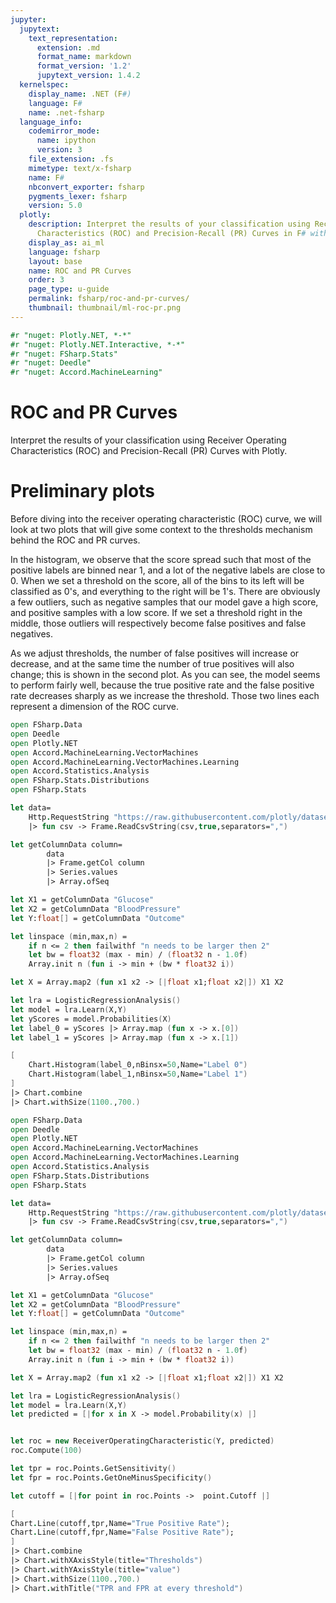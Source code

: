 ```yaml
---
jupyter:
  jupytext:
    text_representation:
      extension: .md
      format_name: markdown
      format_version: '1.2'
      jupytext_version: 1.4.2
  kernelspec:
    display_name: .NET (F#)
    language: F#
    name: .net-fsharp
  language_info:
    codemirror_mode:
      name: ipython
      version: 3
    file_extension: .fs
    mimetype: text/x-fsharp
    name: F#
    nbconvert_exporter: fsharp
    pygments_lexer: fsharp
    version: 5.0
  plotly:
    description: Interpret the results of your classification using Receiver Operating
      Characteristics (ROC) and Precision-Recall (PR) Curves in F# with Plotly.
    display_as: ai_ml
    language: fsharp
    layout: base
    name: ROC and PR Curves
    order: 3
    page_type: u-guide
    permalink: fsharp/roc-and-pr-curves/
    thumbnail: thumbnail/ml-roc-pr.png
---
```


```fsharp dotnet_interactive={"language": "fsharp"}
#r "nuget: Plotly.NET, *-*"
#r "nuget: Plotly.NET.Interactive, *-*"
#r "nuget: FSharp.Stats"
#r "nuget: Deedle"
#r "nuget: Accord.MachineLearning"
```

# ROC and PR Curves


Interpret the results of your classification using Receiver Operating Characteristics (ROC) and Precision-Recall (PR) Curves with Plotly.


# Preliminary plots


Before diving into the receiver operating characteristic (ROC) curve, we will look at two plots that will give some context to the thresholds mechanism behind the ROC and PR curves.

In the histogram, we observe that the score spread such that most of the positive labels are binned near 1, and a lot of the negative labels are close to 0. When we set a threshold on the score, all of the bins to its left will be classified as 0's, and everything to the right will be 1's. There are obviously a few outliers, such as negative samples that our model gave a high score, and positive samples with a low score. If we set a threshold right in the middle, those outliers will respectively become false positives and false negatives.

As we adjust thresholds, the number of false positives will increase or decrease, and at the same time the number of true positives will also change; this is shown in the second plot. As you can see, the model seems to perform fairly well, because the true positive rate and the false positive rate decreases sharply as we increase the threshold. Those two lines each represent a dimension of the ROC curve.

```fsharp dotnet_interactive={"language": "fsharp"}
open FSharp.Data
open Deedle
open Plotly.NET
open Accord.MachineLearning.VectorMachines
open Accord.MachineLearning.VectorMachines.Learning
open Accord.Statistics.Analysis
open FSharp.Stats.Distributions
open FSharp.Stats

let data=
    Http.RequestString "https://raw.githubusercontent.com/plotly/datasets/master/diabetes.csv"
    |> fun csv -> Frame.ReadCsvString(csv,true,separators=",")

let getColumnData column=
        data
        |> Frame.getCol column
        |> Series.values
        |> Array.ofSeq

let X1 = getColumnData "Glucose"
let X2 = getColumnData "BloodPressure"
let Y:float[] = getColumnData "Outcome"

let linspace (min,max,n) =
    if n <= 2 then failwithf "n needs to be larger then 2"
    let bw = float32 (max - min) / (float32 n - 1.0f)
    Array.init n (fun i -> min + (bw * float32 i))

let X = Array.map2 (fun x1 x2 -> [|float x1;float x2|]) X1 X2

let lra = LogisticRegressionAnalysis()
let model = lra.Learn(X,Y)
let yScores = model.Probabilities(X)
let label_0 = yScores |> Array.map (fun x -> x.[0])
let label_1 = yScores |> Array.map (fun x -> x.[1])

[
    Chart.Histogram(label_0,nBinsx=50,Name="Label 0")
    Chart.Histogram(label_1,nBinsx=50,Name="Label 1")
]
|> Chart.combine
|> Chart.withSize(1100.,700.)

```

```fsharp dotnet_interactive={"language": "fsharp"}
open FSharp.Data
open Deedle
open Plotly.NET
open Accord.MachineLearning.VectorMachines
open Accord.MachineLearning.VectorMachines.Learning
open Accord.Statistics.Analysis
open FSharp.Stats.Distributions
open FSharp.Stats

let data=
    Http.RequestString "https://raw.githubusercontent.com/plotly/datasets/master/diabetes.csv"
    |> fun csv -> Frame.ReadCsvString(csv,true,separators=",")

let getColumnData column=
        data
        |> Frame.getCol column
        |> Series.values
        |> Array.ofSeq

let X1 = getColumnData "Glucose"
let X2 = getColumnData "BloodPressure"
let Y:float[] = getColumnData "Outcome"

let linspace (min,max,n) =
    if n <= 2 then failwithf "n needs to be larger then 2"
    let bw = float32 (max - min) / (float32 n - 1.0f)
    Array.init n (fun i -> min + (bw * float32 i))

let X = Array.map2 (fun x1 x2 -> [|float x1;float x2|]) X1 X2

let lra = LogisticRegressionAnalysis()
let model = lra.Learn(X,Y)
let predicted = [|for x in X -> model.Probability(x) |]


let roc = new ReceiverOperatingCharacteristic(Y, predicted)
roc.Compute(100)

let tpr = roc.Points.GetSensitivity()
let fpr = roc.Points.GetOneMinusSpecificity()

let cutoff = [|for point in roc.Points ->  point.Cutoff |]

[
Chart.Line(cutoff,tpr,Name="True Positive Rate");
Chart.Line(cutoff,fpr,Name="False Positive Rate");
]
|> Chart.combine
|> Chart.withXAxisStyle(title="Thresholds")
|> Chart.withYAxisStyle(title="value")
|> Chart.withSize(1100.,700.)
|> Chart.withTitle("TPR and FPR at every threshold")





```
